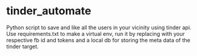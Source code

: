 # tinder_automate
 Python script to save and like all the users in your vicinity using tinder api.
Use requirements.txt to make a virtual env, run it by replacing with your respective
fb id and tokens and a local db for storing the meta data of the tinder target.
